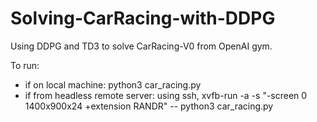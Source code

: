 # Solving-CarRacing-with-DDPG

Using DDPG and TD3 to solve CarRacing-V0 from OpenAI gym.

To run: <br>
- if on local machine: python3 car_racing.py 
- if from headless remote server: using ssh, xvfb-run -a -s "-screen 0 1400x900x24 +extension RANDR" -- python3 car_racing.py

